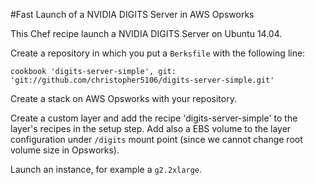 #Fast Launch of a NVIDIA DIGITS Server in AWS Opsworks

This Chef recipe launch a NVIDIA DIGITS Server on Ubuntu 14.04.

Create a repository in which you put a `Berksfile` with the following line:

    cookbook 'digits-server-simple', git: 'git://github.com/christopher5106/digits-server-simple.git'

Create a stack on AWS Opsworks with your repository.

Create a custom layer and add the recipe 'digits-server-simple' to the layer's recipes in the setup step. Add also a EBS volume to the layer configuration under `/digits` mount point (since we cannot change root volume size in Opsworks).

Launch an instance, for example a `g2.2xlarge`.
